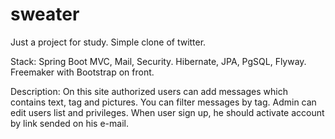 # sweater

Just a project for study.
Simple clone of twitter.

Stack: Spring Boot MVC, Mail, Security.
       Hibernate, JPA, PgSQL, Flyway.
       Freemaker with Bootstrap on front.

Description:
On this site authorized users can add messages which contains text, tag and pictures. You can filter messages by tag.
Admin can edit users list and privileges. When user sign up, he should activate account by link sended on his e-mail.
